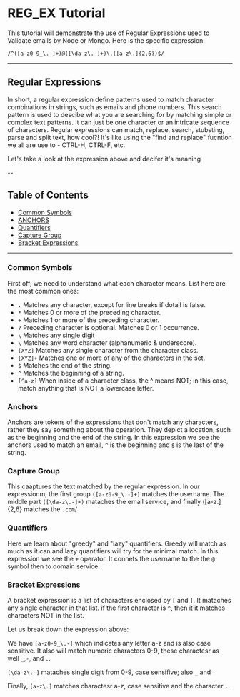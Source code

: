# REG_EX Tutorial

This tutorial will demonstrate the use of Regular Expressions used to Validate emails by Node or Mongo. Here is the specific expression: 

`/^([a-z0-9_\.-]+)@([\da-z\.-]+)\.([a-z\.]{2,6})$/`

---

## Regular Expressions

In short, a regular expression define patterns used to match character combinations in strings, such as emails and phone numbers. This search pattern is used to descibe what you are searching for by matching simple or complex text patterns. It can just be one character or an intricate sequence of characters. Regular expressions can match, replace, search, stubsting, parse and split text, how cool?! It's like using the "find and replace" fucntion we all are use to - CTRL-H, CTRL-F, etc.

Let's take a look at the expression above and decifer it's meaning

--

## Table of Contents
- [Common Symbols](#common-symbols)
- [ANCHORS](#anchors)
- [Quantifiers](#quantifiers)
- [Capture Group](#capture-group)
- [Bracket Expressions](#bracket-expressions)

---
### Common Symbols

First off, we need to understand what each character means. List here are the most common ones:

-   `.`      Matches any character, except for line breaks if dotall is false.
-   `*`      Matches 0 or more of the preceding character.
-   `+`      Matches 1 or more of the preceding character.
-   `?`      Preceding character is optional. Matches 0 or 1 occurrence.
-   `\`      Matches any single digit
-   `\`      Matches any word character (alphanumeric & underscore).
- `[XYZ]`    Matches any single character from the character class.
- `[XYZ]+`   Matches one or more of any of the characters in the set.
-   `$`      Matches the end of the string.
-   `^`      Matches the beginning of a string.
- `[^a-z]`   When inside of a character class, the ^ means NOT; in this case, match anything that is NOT a lowercase letter.


### Anchors

Anchors are tokens of the expressions that don't match any characters, rather they say something about the operation. They depict a location, such as the beginning and the end of the string. In this expression we see the anchors used to match an email, `^` is the beginning and `$` is the last of the string.

### Capture Group

This caaptures the text matched by the regular expression. In our expressionm, the first group `([a-z0-9_\.-]+)` matches the username. The middle part `([\da-z\.-]+)` mataches the email service, and finally ([a-z\.]{2,6} matches the `.com`/

### Quantifiers

Here we learn about "greedy" and "lazy" quantifiers. Greedy  will match as much as it can and lazy quantifiers will try for the minimal match. In this expression we see the `+` operator. It connets the username to the the `@` symbol then to domain service. 

### Bracket Expressions

A bracket expression is a list of characters enclosed by `[` and `]`. It mataches any single character in that list. if the first character is `^`, then it it matches characters NOT in the list. 

Let us break down the expression above:

We have `[a-z0-9_\.-]` which indicates any letter a-z and is also case sensitive. It also will match numeric characters 0-9, these charactesr as well `_`,`-`, and `.`. 

`[\da-z\.-]` mataches single digit from 0-9, case sensifive; also `_` and `-`

Finally, `[a-z\.]` matches charactesr a-z, case sensitive and the character `.`.




